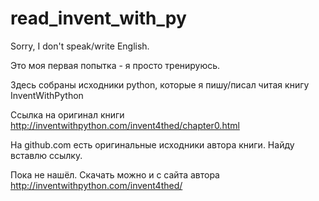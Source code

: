 # read_invent_with_py

Sorry, I don't speak/write English.

Это моя первая попытка - я просто тренируюсь.

Здесь собраны исходники python, которые я пишу/писал читая книгу InventWithPython

Ссылка на оригинал книги http://inventwithpython.com/invent4thed/chapter0.html

На github.com есть оригинальные исходники автора книги. Найду вставлю ссылку.

Пока не нашёл. Скачать можно и с сайта автора
http://inventwithpython.com/invent4thed/
